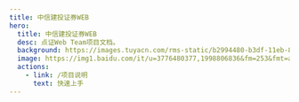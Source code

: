 ```yaml
---
title: 中信建投证券WEB
hero:
  title: 中信建投证券WEB
  desc: 点证Web Team项目文档。
  background: https://images.tuyacn.com/rms-static/b2994480-b3df-11eb-8b85-1990e48a4eb7-1620905892040.png?tyName=210513docs_bg.png
  image: https://img1.baidu.com/it/u=3776480377,1998806836&fm=253&fmt=auto&app=138&f=JPEG?w=500&h=500
  actions:
    - link: /项目说明
      text: 快速上手
---
```

